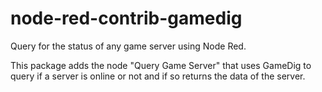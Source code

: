 # node-red-contrib-gamedig
Query for the status of any game server using Node Red.

This package adds the node "Query Game Server" that uses GameDig to query if a server is online or not and if so returns the data of the server.